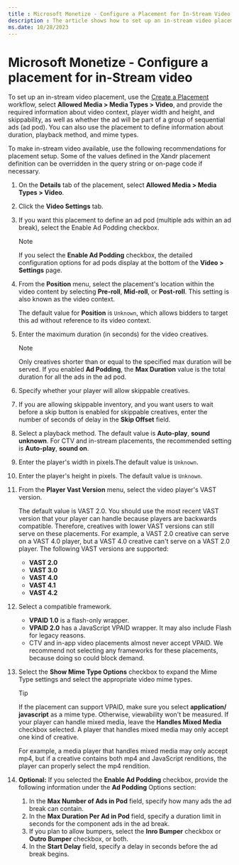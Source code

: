 ```yaml
---
title : Microsoft Monetize - Configure a Placement for In-Stream Video
description : The article shows how to set up an in-stream video placement. 
ms.date: 10/28/2023
---
```


# Microsoft Monetize - Configure a placement for in-Stream video

To set up an in-stream video placement, use the [Create a Placement](create-a-placement.md) workflow, select **Allowed Media \> Media Types \> Video**, and provide the required
information about video context, player width and height, and skippability, as well as whether the ad will be part of a group of sequential ads (ad pod). You can also use the placement to define information about duration, playback method, and mime types.

To make in-stream video available, use the following recommendations for placement setup. Some of the values defined in the Xandr placement definition can be overridden in
the query string or on-page code if necessary.

1. On the **Details** tab of the placement, select **Allowed Media \> Media Types \> Video**.
1. Click the **Video Settings** tab.
1. If you want this placement to define an ad pod (multiple ads within an ad break), select the Enable Ad Podding checkbox.

    > [!NOTE]
    > 
    > If you select the **Enable Ad Podding** checkbox, the detailed 
    > configuration options for ad pods display at the bottom of the **Video > Settings** page.

1. From the **Position** menu, select the placement's location within the video content by selecting **Pre-roll**, **Mid-roll**, or **Post-roll**. This setting is also known as the video context.

   The default value for **Position** is `Unknown`, which allows bidders to  target this ad without reference to its video context.
1. Enter the maximum duration (in seconds) for the video creatives.

   > [!NOTE]
   >
   > Only creatives shorter than or equal to the specified max duration will be
   > served. If you enabled **Ad Podding**, the **Max Duration** value is the 
   > total  duration for all the ads in the ad pod.

6. Specify whether your player will allow skippable creatives.
7. If you are allowing skippable inventory, and you want users to wait before a skip button is enabled for skippable creatives, enter the number of seconds of delay in the
    **Skip Offset** field.
8. Select a playback method. The default value is **Auto-play**, **sound unknown**. For CTV and in-stream placements, the recommended setting is **Auto-play**, **sound on**.

9. Enter the player's width in pixels.The default value is `Unknown`.

10. Enter the player's height in pixels. The default value is `Unknown`.

11. From the **Player Vast Version** menu, select the video player's VAST version.

    The default value is VAST 2.0. You should use the most recent VAST version that your player can handle because players are backwards compatible. Therefore, creatives with lower VAST versions can still serve on these placements. For example, a VAST 2.0 creative can serve on a VAST 4.0 player, but a VAST 4.0 creative can't serve on a VAST 2.0 player. The following VAST versions are supported:

    - **VAST 2.0**
    - **VAST 3.0**
    - **VAST 4.0**
    - **VAST 4.1**
    - **VAST 4.2**

12. Select a compatible framework.

    - **VPAID 1.0** is a flash-only wrapper.
    - **VPAID 2.0** has a JavaScript VPAID wrapper. It may also include Flash for legacy reasons.
    - CTV and in-app video placements almost never accept VPAID. We recommend not selecting any frameworks for these placements,  because doing so could block demand.

13. Select the **Show Mime Type Options** checkbox to expand the Mime Type settings and select the appropriate video mime types.

    > [!TIP]
    >
    > If the placement can support VPAID, make sure you select **application/
    > javascript** as a mime type. Otherwise, viewability won't be measured.
    > If your player can handle mixed media, leave the **Handles Mixed Media**
    > checkbox selected. A player that handles mixed media may only accept one
    > kind of creative.

    For example, a media player that handles mixed media may only accept mp4, but if a creative contains both mp4 and JavaScript renditions, the player can properly select the mp4 rendition.

14. **Optional:** If you selected the **Enable Ad Podding** checkbox, provide the following information under the **Ad Podding** Options section:
    1. In the **Max Number of Ads in Pod** field, specify how many ads the ad  break can contain.
    2. In the **Max Duration Per Ad in Pod** field, specify a duration limit in seconds for the component ads in the ad break.
    3. If you plan to allow bumpers, select the **Inro Bumper** checkbox or **Outro Bumper** checkbox, or both.
    4. In the **Start Delay** field, specify a delay in seconds before the ad break begins.
